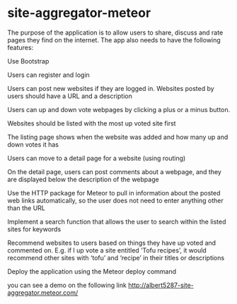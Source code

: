 # site-aggregator-meteor

The purpose of the application is to allow users to share, discuss and rate pages they find on the internet. The app also needs to have the following features:


Use Bootstrap

Users can register and login

Users can post new websites if they are logged in. Websites posted by users should have a URL and a description

Users can up and down vote webpages by clicking a plus or a minus button.

Websites should be listed with the most up voted site first

The listing page shows when the website was added and how many up and down votes it has

Users can move to a detail page for a website (using routing)

On the detail page, users can post comments about a webpage, and they are displayed below the description of the webpage

Use the HTTP package for Meteor to pull in information about the posted web links automatically, so the user does not need to enter anything other than the URL

Implement a search function that allows the user to search within the listed sites for keywords

Recommend websites to users based on things they have up voted and commented on. E.g. if I up vote a site entitled ‘Tofu recipes’, it would recommend other sites with ‘tofu’ and ‘recipe’ in their titles or descriptions

Deploy the application using the Meteor deploy command

you can see a demo on the following link http://albert5287-site-aggregator.meteor.com/
